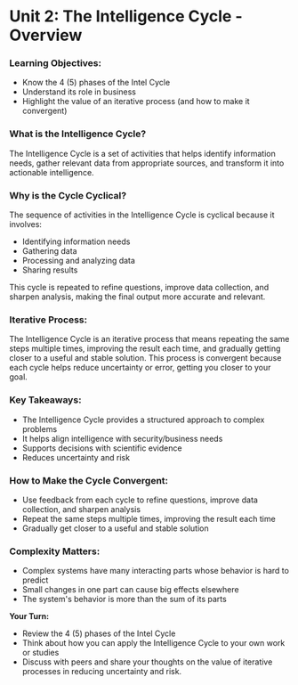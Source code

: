 **Unit 2: The Intelligence Cycle - Overview**
======================================================

### Learning Objectives:

* Know the 4 (5) phases of the Intel Cycle
* Understand its role in business
* Highlight the value of an iterative process (and how to make it convergent)

### What is the Intelligence Cycle?

The Intelligence Cycle is a set of activities that helps identify information needs, gather relevant data from appropriate sources, and transform it into actionable intelligence.

### Why is the Cycle Cyclical?

The sequence of activities in the Intelligence Cycle is cyclical because it involves:

* Identifying information needs
* Gathering data
* Processing and analyzing data
* Sharing results

This cycle is repeated to refine questions, improve data collection, and sharpen analysis, making the final output more accurate and relevant.

### Iterative Process:

The Intelligence Cycle is an iterative process that means repeating the same steps multiple times, improving the result each time, and gradually getting closer to a useful and stable solution. This process is convergent because each cycle helps reduce uncertainty or error, getting you closer to your goal.

### Key Takeaways:

* The Intelligence Cycle provides a structured approach to complex problems
* It helps align intelligence with security/business needs
* Supports decisions with scientific evidence
* Reduces uncertainty and risk

### How to Make the Cycle Convergent:

* Use feedback from each cycle to refine questions, improve data collection, and sharpen analysis
* Repeat the same steps multiple times, improving the result each time
* Gradually get closer to a useful and stable solution

### Complexity Matters:

* Complex systems have many interacting parts whose behavior is hard to predict
* Small changes in one part can cause big effects elsewhere
* The system's behavior is more than the sum of its parts

**Your Turn:**

* Review the 4 (5) phases of the Intel Cycle
* Think about how you can apply the Intelligence Cycle to your own work or studies
* Discuss with peers and share your thoughts on the value of iterative processes in reducing uncertainty and risk.